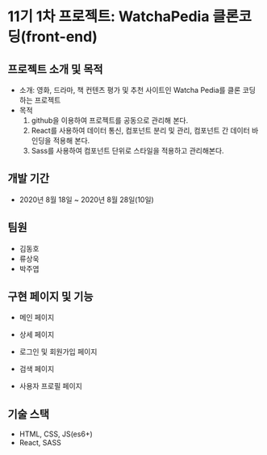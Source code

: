 # 11기 1차 프로젝트: WatchaPedia 클론코딩(front-end)

## 프로젝트 소개 및 목적

- 소개: 영화, 드라마, 책 컨텐츠 평가 및 추천 사이트인 Watcha Pedia를 클론 코딩하는 프로젝트
- 목적
  1. github을 이용하여 프로젝트를 공동으로 관리해 본다.
  2. React를 사용하여 데이터 통신, 컴포넌트 분리 및 관리, 컴포넌트 간 데이터 바인딩을 적용해 본다.
  3. Sass를 사용하여 컴포넌트 단위로 스타일을 적용하고 관리해본다.

## 개발 기간

- 2020년 8월 18일 ~ 2020년 8월 28일(10일)

## 팀원

- 김동호
- 류상욱
- 박주엽

## 구현 페이지 및 기능

- 메인 페이지

- 상세 페이지

- 로그인 및 회원가입 페이지

- 검색 페이지

- 사용자 프로필 페이지

## 기술 스택

- HTML, CSS, JS(es6+)
- React, SASS
